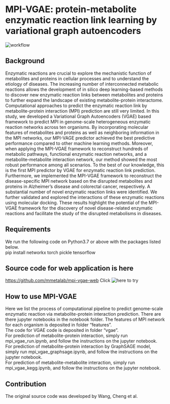 # MPI-VGAE: protein-metabolite enzymatic reaction link learning by variational graph autoencoders
![workflow](https://github.com/mmetalab/mpi-vgae/blob/master/figures/Figure1.tiff)
## Background
Enzymatic reactions are crucial to explore the mechanistic function of metabolites and proteins in cellular processes and to understand the etiology of diseases. The increasing number of interconnected metabolic reactions allows the development of in silico deep learning-based methods to discover new enzymatic reaction links between metabolites and proteins to further expand the landscape of existing metabolite-protein interactome. Computational approaches to predict the enzymatic reaction link by metabolite-protein interaction (MPI) prediction are still very limited. In this study, we developed a Variational Graph Autoencoders (VGAE) based framework to predict MPI in genome-scale heterogeneous enzymatic reaction networks across ten organisms. By incorporating molecular features of metabolites and proteins as well as neighboring information in the MPI networks, our MPI-VAGE predictor achieved the best predictive performance compared to other machine learning methods. Moreover, when applying the MPI-VGAE framework to reconstruct hundreds of metabolic pathways, functional enzymatic reaction networks, and a metabolite-metabolite interaction network, our method showed the most robust performance among all scenarios. To the best of our knowledge, this is the first MPI predictor by VGAE for enzymatic reaction link prediction. Furthermore, we implemented the MPI-VGAE framework to reconstruct the disease-specific MPI network based on the disrupted metabolites and proteins in Alzheimer’s disease and colorectal cancer, respectively. A substantial number of novel enzymatic reaction links were identified. We further validated and explored the interactions of these enzymatic reactions using molecular docking. These results highlight the potential of the MPI-VGAE framework for the discovery of novel disease-related enzymatic reactions and facilitate the study of the disrupted metabolisms in diseases. 
## Requirements
We run the following code on Python3.7 or above with the packages listed below. <br>
pip install networkx torch pickle tensorflow
## Source code for web application is here
https://github.com/mmetalab/mpi-vgae-web
Click ![here](https://mpi-vgae-web.streamlit.app/) to try
## How to use MPI-VGAE
Here we list the process of computational pipeline to predict genome-scale enzymatic reaction via metabolite-protein interaction prediction. There are there jupyter notebooks in the notebook folder. 
The features of MPI network for each organism is deposited in folder “features”. <br>
The code for VGAE code is deposited in folder “vgae”.<br>
For prediction of metabolite-protein interaction, simply run mpi_vgae_run.ipynb, and follow the instructions on the jupyter notebook.<br>
For prediction of metabolite-protein interaction by GraphSAGE model, simply run mpi_vgae_graphsage.ipynb, and follow the instructions on the jupyter notebook.<br>
For prediction of metabolite-metabolite interaction, simply run mpi_vgae_kegg.ipynb, and follow the instructions on the jupyter notebook. 

## Contribution
The original source code was developed by Wang, Cheng et al.
